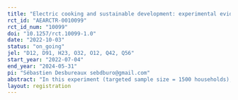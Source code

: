 ```yaml
---
title: "Electric cooking and sustainable development: experimental evidence from eastern D.R. Congo"
rct_id: "AEARCTR-0010099"
rct_id_num: "10099"
doi: "10.1257/rct.10099-1.0"
date: "2022-10-03"
status: "on_going"
jel: "D12, D91, H23, O32, O12, Q42, Q56"
start_year: "2022-07-04"
end_year: "2024-05-31"
pi: "Sébastien Desbureaux sebdburo@gmail.com"
abstract: "In this experiment (targeted sample size = 1500 households), we ask whether electric cooking can be a credible alternative to charcoal cooking in the context of a low-income country, study the impact on charcoal demand, consumption patterns and the formation of pro-social motivations. Specifically, we randomly distribute electric pressure cookers to households connected to a reliable and green electricity grid  in Goma in Eastern Democratic Republic of Congo where over 90% of the population relies on charcoal as their primary energy fuel. The majority of this charcoal is illegally produced in protected forests and is a key income source for several armed groups . We design different treatment arms to improve adoption of cookers, leveraging both selfish and pro-social preferences of households."
layout: registration
---
```



